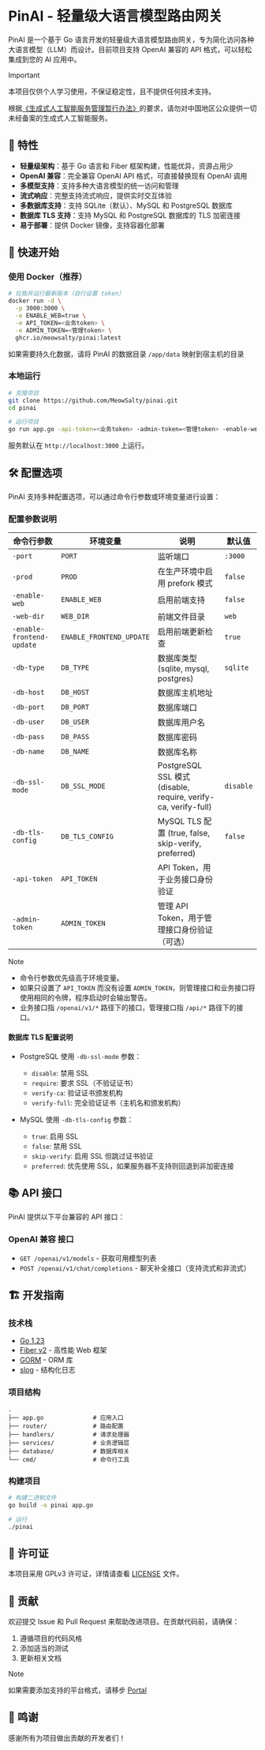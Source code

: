 # PinAI - 轻量级大语言模型路由网关

PinAI 是一个基于 Go 语言开发的轻量级大语言模型路由网关，专为简化访问各种大语言模型（LLM）而设计。目前项目支持 OpenAI 兼容的 API 格式，可以轻松集成到您的 AI 应用中。

> [!IMPORTANT]
>
> 本项目仅供个人学习使用，不保证稳定性，且不提供任何技术支持。
>
> 根据[《生成式人工智能服务管理暂行办法》](https://www.cac.gov.cn/2023-07/13/c_1690898327029107.htm)的要求，请勿对中国地区公众提供一切未经备案的生成式人工智能服务。

## 🌟 特性

- **轻量级架构**：基于 Go 语言和 Fiber 框架构建，性能优异，资源占用少
- **OpenAI 兼容**：完全兼容 OpenAI API 格式，可直接替换现有 OpenAI 调用
- **多模型支持**：支持多种大语言模型的统一访问和管理
- **流式响应**：完整支持流式响应，提供实时交互体验
- **多数据库支持**：支持 SQLite（默认）、MySQL 和 PostgreSQL 数据库
- **数据库 TLS 支持**：支持 MySQL 和 PostgreSQL 数据库的 TLS 加密连接
- **易于部署**：提供 Docker 镜像，支持容器化部署

## 🚀 快速开始

### 使用 Docker（推荐）

```bash
# 拉取并运行最新版本（自行设置 token）
docker run -d \
  -p 3000:3000 \
  -e ENABLE_WEB=true \
  -e API_TOKEN=<业务token> \
  -e ADMIN_TOKEN=<管理token> \
  ghcr.io/meowsalty/pinai:latest
```

如果需要持久化数据，请将 PinAI 的数据目录 `/app/data` 映射到宿主机的目录

### 本地运行

```bash
# 克隆项目
git clone https://github.com/MeowSalty/pinai.git
cd pinai

# 运行项目
go run app.go -api-token=<业务token> -admin-token=<管理token> -enable-web=true
```

服务默认在 `http://localhost:3000` 上运行。

## 🛠️ 配置选项

PinAI 支持多种配置选项，可以通过命令行参数或环境变量进行设置：

### 配置参数说明

| 命令行参数                | 环境变量                 | 说明                                                           | 默认值    |
| ------------------------- | ------------------------ | -------------------------------------------------------------- | --------- |
| `-port`                   | `PORT`                   | 监听端口                                                       | `:3000`   |
| `-prod`                   | `PROD`                   | 在生产环境中启用 prefork 模式                                  | `false`   |
| `-enable-web`             | `ENABLE_WEB`             | 启用前端支持                                                   | `false`   |
| `-web-dir`                | `WEB_DIR`                | 前端文件目录                                                   | `web`     |
| `-enable-frontend-update` | `ENABLE_FRONTEND_UPDATE` | 启用前端更新检查                                               | `true`    |
| `-db-type`                | `DB_TYPE`                | 数据库类型 (sqlite, mysql, postgres)                           | `sqlite`  |
| `-db-host`                | `DB_HOST`                | 数据库主机地址                                                 |           |
| `-db-port`                | `DB_PORT`                | 数据库端口                                                     |           |
| `-db-user`                | `DB_USER`                | 数据库用户名                                                   |           |
| `-db-pass`                | `DB_PASS`                | 数据库密码                                                     |           |
| `-db-name`                | `DB_NAME`                | 数据库名称                                                     |           |
| `-db-ssl-mode`            | `DB_SSL_MODE`            | PostgreSQL SSL 模式 (disable, require, verify-ca, verify-full) | `disable` |
| `-db-tls-config`          | `DB_TLS_CONFIG`          | MySQL TLS 配置 (true, false, skip-verify, preferred)           | `false`   |
| `-api-token`              | `API_TOKEN`              | API Token，用于业务接口身份验证                                |           |
| `-admin-token`            | `ADMIN_TOKEN`            | 管理 API Token，用于管理接口身份验证（可选）                   |           |

> [!NOTE]
>
> - 命令行参数优先级高于环境变量。
> - 如果只设置了 `API_TOKEN` 而没有设置 `ADMIN_TOKEN`，则管理接口和业务接口将使用相同的令牌，程序启动时会输出警告。
> - 业务接口指 `/openai/v1/*` 路径下的接口，管理接口指 `/api/*` 路径下的接口。

#### 数据库 TLS 配置说明

- PostgreSQL 使用 `-db-ssl-mode` 参数：

  - `disable`: 禁用 SSL
  - `require`: 要求 SSL（不验证证书）
  - `verify-ca`: 验证证书颁发机构
  - `verify-full`: 完全验证证书（主机名和颁发机构）

- MySQL 使用 `-db-tls-config` 参数：
  - `true`: 启用 SSL
  - `false`: 禁用 SSL
  - `skip-verify`: 启用 SSL 但跳过证书验证
  - `preferred`: 优先使用 SSL，如果服务器不支持则回退到非加密连接

## 📚 API 接口

PinAI 提供以下平台兼容的 API 接口：

### OpenAI 兼容 接口

- `GET /openai/v1/models` - 获取可用模型列表
- `POST /openai/v1/chat/completions` - 聊天补全接口（支持流式和非流式）

## 🏗️ 开发指南

### 技术栈

- [Go 1.23](https://golang.org/)
- [Fiber v2](https://gofiber.io/) - 高性能 Web 框架
- [GORM](https://gorm.io/) - ORM 库
- [slog](https://pkg.go.dev/log/slog) - 结构化日志

### 项目结构

```text
.
├── app.go              # 应用入口
├── router/             # 路由配置
├── handlers/           # 请求处理器
├── services/           # 业务逻辑层
├── database/           # 数据库相关
└── cmd/                # 命令行工具
```

### 构建项目

```bash
# 构建二进制文件
go build -o pinai app.go

# 运行
./pinai
```

## 📄 许可证

本项目采用 GPLv3 许可证，详情请查看 [LICENSE](LICENSE) 文件。

## 🤝 贡献

欢迎提交 Issue 和 Pull Request 来帮助改进项目。在贡献代码前，请确保：

1. 遵循项目的代码风格
2. 添加适当的测试
3. 更新相关文档

> [!NOTE]
>
> 如果需要添加支持的平台格式，请移步 [Portal](https://github.com/MeowSalty/portal)

## 🙏 鸣谢

感谢所有为项目做出贡献的开发者们！
